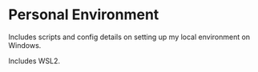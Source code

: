 # Personal Environment

Includes scripts and config details on setting up my local environment on Windows.

Includes WSL2.
